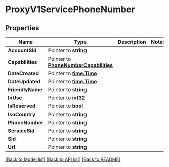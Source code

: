 # ProxyV1ServicePhoneNumber

## Properties

Name | Type | Description | Notes
------------ | ------------- | ------------- | -------------
**AccountSid** | Pointer to **string** |  |
**Capabilities** | Pointer to [**PhoneNumberCapabilities**](phone_number_capabilities.md) |  |
**DateCreated** | Pointer to [**time.Time**](time.Time.md) |  |
**DateUpdated** | Pointer to [**time.Time**](time.Time.md) |  |
**FriendlyName** | Pointer to **string** |  |
**InUse** | Pointer to **int32** |  |
**IsReserved** | Pointer to **bool** |  |
**IsoCountry** | Pointer to **string** |  |
**PhoneNumber** | Pointer to **string** |  |
**ServiceSid** | Pointer to **string** |  |
**Sid** | Pointer to **string** |  |
**Url** | Pointer to **string** |  |

[[Back to Model list]](../README.md#documentation-for-models) [[Back to API list]](../README.md#documentation-for-api-endpoints) [[Back to README]](../README.md)


